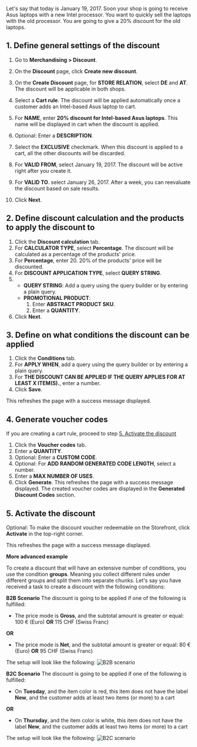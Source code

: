 



Let's say that today is January 19, 2017. Soon your shop is going to receive Asus laptops with a new Intel processor. You want to quickly sell the laptops with the old processor. You are going to give a 20% discount for the old laptops.

## 1. Define general settings of the discount

1. Go to **Merchandising&nbsp;<span aria-label="and then">></span> Discount**.
2. On the **Discount** page, click **Create new discount**.
3. On the **Create Discount** page, for **STORE RELATION**, select **DE** and **AT**. The discount will be applicable in both shops.
4. Select a **Cart rule**. The discount will be applied automatically once a customer adds an Intel-based Asus laptop to cart.
6. For **NAME**, enter **20% discount for Intel-based Asus laptops**. This name will be displayed in cart when the discount is applied.

7. Optional: Enter a **DESCRIPTION**.

8. Select the **EXCLUSIVE** checkmark.
    When this discount is applied to a cart, all the other discounts will be discarded.
9. For **VALID FROM**, select January 19, 2017.
    The discount will be active right after you create it.
10. For **VALID TO**. select January 26, 2017.
    After a week, you can reevaluate the discount based on sale results.
11. Click **Next**.

## 2. Define discount calculation and the products to apply the discount to

1. Click the **Discount calculation** tab.
2. For **CALCULATOR TYPE**, select **Percentage**.
    The discount will be calculated as a percentage of the products' price.
3. For **Percentage**, enter 20.
    20% of the products' price will be discounted.
4. For **DISCOUNT APPLICATION TYPE**, select **QUERY STRING**.
5. 
    * **QUERY STRING**: Add a query using the query builder or by entering a plain query.
    * **PROMOTIONAL PRODUCT**:
        1. Enter **ABSTRACT PRODUCT SKU**.
        2. Enter a **QUANTITY**.
6. Click **Next**.

## 3. Define on what conditions the discount can be applied


1. Click the **Conditions** tab.
2. For **APPLY WHEN**, add a query using the query builder or by entering a plain query.
3. For **THE DISCOUNT CAN BE APPLIED IF THE QUERY APPLIES FOR AT LEAST X ITEM(S).**, enter a number.
4. Click **Save**.

This refreshes the page with a success message displayed.

## 4. Generate voucher codes

If you are creating a cart rule, proceed to step [5. Activate the discount](#activate-the-discount)

1. Click the **Voucher codes** tab.
2. Enter a **QUANTITY**.
2. Optional: Enter a **CUSTOM CODE**.
3. Optional: For **ADD RANDOM GENERATED CODE LENGTH**, select a number.
4. Enter a **MAX NUMBER OF USES**.
5. Click **Generate**.
    This refreshes the page with a success message displayed. The created voucher codes are displayed in the **Generated Discount Codes** section.

## 5. Activate the discount

Optional: To make the discount voucher redeemable on the Storefront, click **Activate** in the top-right corner.

This refreshes the page with a success message displayed.



**More advanced example**

To create a discount that will have an extensive number of conditions, you use the condition **groups**. Meaning you collect different rules under different groups and split them into separate chunks.
Let's say you have received a task to create a discount with the following conditions:

**B2B Scenario**
The discount is going to be applied if one of the following is fulfilled:
* The price mode is **Gross**, and the subtotal amount is greater or equal: 100 € (Euro) **OR** 115 CHF (Swiss Franc)

**OR**

* The price mode is **Net**, and the subtotal amount is greater or equal: 80 € (Euro) **OR** 95 CHF (Swiss Franc)

The setup will look like the following:
![B2B scenario](https://spryker.s3.eu-central-1.amazonaws.com/docs/User+Guides/Back+Office+User+Guides/Discount/Discount+Conditions:+Reference+Information/b2b-scenario.png)

**B2C Scenario**
The discount is going to be applied if one of the following is fulfilled:
* On **Tuesday**, and the item color is red, this item does not have the label **New**, and the customer adds at least two items (or more) to a cart

**OR**

* On **Thursday**, and the item color is white, this item does not have the label **New**, and the customer adds at least two items (or more) to a cart

The setup will look like the following:
![B2C scenario](https://spryker.s3.eu-central-1.amazonaws.com/docs/User+Guides/Back+Office+User+Guides/Discount/Discount+Conditions:+Reference+Information/b2c-scenario.png)
